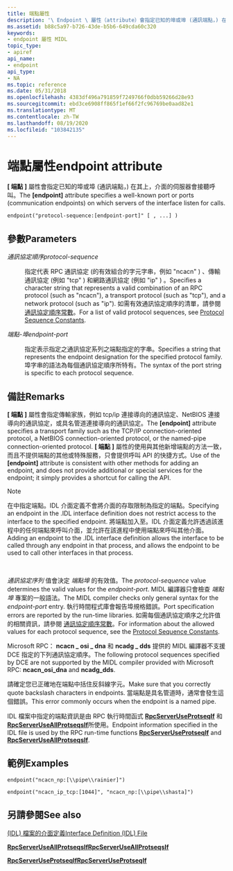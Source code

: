 ```yaml
---
title: 端點屬性
description: '\ Endpoint \ 屬性（attribute）會指定已知的埠或埠 (通訊端點，) 在哪些伺服器上接聽呼叫。'
ms.assetid: b88c5a97-b726-43de-b5b6-649cda60c320
keywords:
- endpoint 屬性 MIDL
topic_type:
- apiref
api_name:
- endpoint
api_type:
- NA
ms.topic: reference
ms.date: 05/31/2018
ms.openlocfilehash: 4383df496a791859f7249766f0dbb59266d28e93
ms.sourcegitcommit: ebd3ce6908ff865f1ef66f2fc96769be0aad82e1
ms.translationtype: MT
ms.contentlocale: zh-TW
ms.lasthandoff: 08/19/2020
ms.locfileid: "103842135"
---
```

# <a name="endpoint-attribute"></a><span data-ttu-id="a427e-104">端點屬性</span><span class="sxs-lookup"><span data-stu-id="a427e-104">endpoint attribute</span></span>

<span data-ttu-id="a427e-105">**\[ 端點 \]** 屬性會指定已知的埠或埠 (通訊端點，) 在其上，介面的伺服器會接聽呼叫。</span><span class="sxs-lookup"><span data-stu-id="a427e-105">The **\[endpoint\]** attribute specifies a well-known port or ports (communication endpoints) on which servers of the interface listen for calls.</span></span>

``` syntax
endpoint("protocol-sequence:[endpoint-port]" [ , ...] )
```

## <a name="parameters"></a><span data-ttu-id="a427e-106">參數</span><span class="sxs-lookup"><span data-stu-id="a427e-106">Parameters</span></span>

<dl> <dt>

<span data-ttu-id="a427e-107">*通訊協定順序*</span><span class="sxs-lookup"><span data-stu-id="a427e-107">*protocol-sequence*</span></span> 
</dt> <dd>

<span data-ttu-id="a427e-108">指定代表 RPC 通訊協定 (的有效組合的字元字串，例如 "ncacn" ) 、傳輸通訊協定 (例如 "tcp" ) 和網路通訊協定 (例如 "ip" ) 。</span><span class="sxs-lookup"><span data-stu-id="a427e-108">Specifies a character string that represents a valid combination of an RPC protocol (such as "ncacn"), a transport protocol (such as "tcp"), and a network protocol (such as "ip").</span></span> <span data-ttu-id="a427e-109">如需有效通訊協定順序的清單，請參閱 [通訊協定順序常數](/windows/desktop/Rpc/protocol-sequence-constants)。</span><span class="sxs-lookup"><span data-stu-id="a427e-109">For a list of valid protocol sequences, see [Protocol Sequence Constants](/windows/desktop/Rpc/protocol-sequence-constants).</span></span>

</dd> <dt>

<span data-ttu-id="a427e-110">*端點-埠*</span><span class="sxs-lookup"><span data-stu-id="a427e-110">*endpoint-port*</span></span> 
</dt> <dd>

<span data-ttu-id="a427e-111">指定表示指定之通訊協定系列之端點指定的字串。</span><span class="sxs-lookup"><span data-stu-id="a427e-111">Specifies a string that represents the endpoint designation for the specified protocol family.</span></span> <span data-ttu-id="a427e-112">埠字串的語法為每個通訊協定順序所特有。</span><span class="sxs-lookup"><span data-stu-id="a427e-112">The syntax of the port string is specific to each protocol sequence.</span></span>

</dd> </dl>

## <a name="remarks"></a><span data-ttu-id="a427e-113">備註</span><span class="sxs-lookup"><span data-stu-id="a427e-113">Remarks</span></span>

<span data-ttu-id="a427e-114">**\[ 端點 \]** 屬性會指定傳輸家族，例如 tcp/ip 連接導向的通訊協定、NetBIOS 連接導向的通訊協定，或具名管道連接導向的通訊協定。</span><span class="sxs-lookup"><span data-stu-id="a427e-114">The **\[endpoint\]** attribute specifies a transport family such as the TCP/IP connection-oriented protocol, a NetBIOS connection-oriented protocol, or the named-pipe connection-oriented protocol.</span></span> <span data-ttu-id="a427e-115">**\[ 端點 \]** 屬性的使用與其他新增端點的方法一致，而且不提供端點的其他或特殊服務，只會提供呼叫 API 的快捷方式。</span><span class="sxs-lookup"><span data-stu-id="a427e-115">Use of the **\[endpoint\]** attribute is consistent with other methods for adding an endpoint, and does not provide additional or special services for the endpoint; it simply provides a shortcut for calling the API.</span></span>

> [!Note]  
> <span data-ttu-id="a427e-116">在中指定端點。IDL 介面定義不會將介面的存取限制為指定的端點。</span><span class="sxs-lookup"><span data-stu-id="a427e-116">Specifying an endpoint in the .IDL interface definition does not restrict access to the interface to the specified endpoint.</span></span> <span data-ttu-id="a427e-117">將端點加入至。IDL 介面定義允許透過該進程中的任何端點來呼叫介面，並允許在該進程中使用端點來呼叫其他介面。</span><span class="sxs-lookup"><span data-stu-id="a427e-117">Adding an endpoint to the .IDL interface definition allows the interface to be called through any endpoint in that process, and allows the endpoint to be used to call other interfaces in that process.</span></span>

 

<span data-ttu-id="a427e-118">*通訊協定序列* 值會決定 *端點埠* 的有效值。</span><span class="sxs-lookup"><span data-stu-id="a427e-118">The *protocol-sequence* value determines the valid values for the *endpoint-port*.</span></span> <span data-ttu-id="a427e-119">MIDL 編譯器只會檢查 *端點埠* 專案的一般語法。</span><span class="sxs-lookup"><span data-stu-id="a427e-119">The MIDL compiler checks only general syntax for the *endpoint-port* entry.</span></span> <span data-ttu-id="a427e-120">執行時間程式庫會報告埠規格錯誤。</span><span class="sxs-lookup"><span data-stu-id="a427e-120">Port specification errors are reported by the run-time libraries.</span></span> <span data-ttu-id="a427e-121">如需每個通訊協定順序之允許值的相關資訊，請參閱 [通訊協定順序常數](/windows/desktop/Rpc/protocol-sequence-constants)。</span><span class="sxs-lookup"><span data-stu-id="a427e-121">For information about the allowed values for each protocol sequence, see the [Protocol Sequence Constants](/windows/desktop/Rpc/protocol-sequence-constants).</span></span>

<span data-ttu-id="a427e-122">Microsoft RPC： **ncacn \_ osi \_ dna** 和 **ncadg \_ dds** 提供的 MIDL 編譯器不支援 DCE 指定的下列通訊協定順序。</span><span class="sxs-lookup"><span data-stu-id="a427e-122">The following protocol sequences specified by DCE are not supported by the MIDL compiler provided with Microsoft RPC: **ncacn\_osi\_dna** and **ncadg\_dds**.</span></span>

<span data-ttu-id="a427e-123">請確定您已正確地在端點中括住反斜線字元。</span><span class="sxs-lookup"><span data-stu-id="a427e-123">Make sure that you correctly quote backslash characters in endpoints.</span></span> <span data-ttu-id="a427e-124">當端點是具名管道時，通常會發生這個錯誤。</span><span class="sxs-lookup"><span data-stu-id="a427e-124">This error commonly occurs when the endpoint is a named pipe.</span></span>

<span data-ttu-id="a427e-125">IDL 檔案中指定的端點資訊是由 RPC 執行時間函式 [**RpcServerUseProtseqIf**](/windows/desktop/api/rpcdce/nf-rpcdce-rpcserveruseprotseqif) 和 [**RpcServerUseAllProtseqsIf**](/windows/desktop/api/rpcdce/nf-rpcdce-rpcserveruseallprotseqsif)所使用。</span><span class="sxs-lookup"><span data-stu-id="a427e-125">Endpoint information specified in the IDL file is used by the RPC run-time functions [**RpcServerUseProtseqIf**](/windows/desktop/api/rpcdce/nf-rpcdce-rpcserveruseprotseqif) and [**RpcServerUseAllProtseqsIf**](/windows/desktop/api/rpcdce/nf-rpcdce-rpcserveruseallprotseqsif).</span></span>

## <a name="examples"></a><span data-ttu-id="a427e-126">範例</span><span class="sxs-lookup"><span data-stu-id="a427e-126">Examples</span></span>

``` syntax
endpoint("ncacn_np:[\\pipe\\rainier]") 

endpoint("ncacn_ip_tcp:[1044]", "ncacn_np:[\\pipe\\shasta]")
```

## <a name="see-also"></a><span data-ttu-id="a427e-127">另請參閱</span><span class="sxs-lookup"><span data-stu-id="a427e-127">See also</span></span>

<dl> <dt>

[<span data-ttu-id="a427e-128"> (IDL) 檔案的介面定義</span><span class="sxs-lookup"><span data-stu-id="a427e-128">Interface Definition (IDL) File</span></span>](interface-definition-idl-file.md)
</dt> <dt>

[<span data-ttu-id="a427e-129">**RpcServerUseAllProtseqsIf**</span><span class="sxs-lookup"><span data-stu-id="a427e-129">**RpcServerUseAllProtseqsIf**</span></span>](/windows/desktop/api/rpcdce/nf-rpcdce-rpcserveruseallprotseqsif)
</dt> <dt>

[<span data-ttu-id="a427e-130">**RpcServerUseProtseqIf**</span><span class="sxs-lookup"><span data-stu-id="a427e-130">**RpcServerUseProtseqIf**</span></span>](/windows/desktop/api/rpcdce/nf-rpcdce-rpcserveruseprotseqif)
</dt> </dl>

 

 